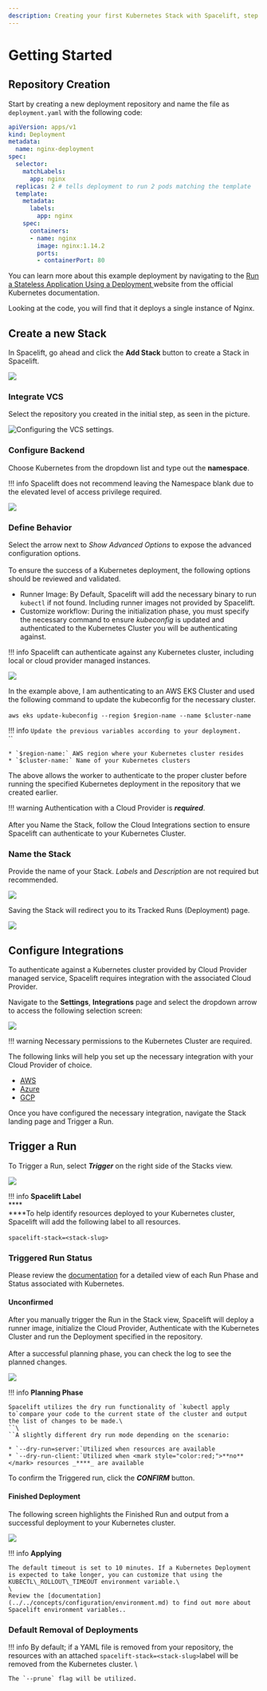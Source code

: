 ```yaml
---
description: Creating your first Kubernetes Stack with Spacelift, step by step.
---
```


# Getting Started

## Repository Creation

Start by creating a new deployment repository and name the file as `deployment.yaml` with the following code:

```yaml
apiVersion: apps/v1
kind: Deployment
metadata:
  name: nginx-deployment
spec:
  selector:
    matchLabels:
      app: nginx
  replicas: 2 # tells deployment to run 2 pods matching the template
  template:
    metadata:
      labels:
        app: nginx
    spec:
      containers:
      - name: nginx
        image: nginx:1.14.2
        ports:
        - containerPort: 80
```

You can learn more about this example deployment by navigating to the [Run a Stateless Application Using a Deployment ](https://kubernetes.io/docs/tasks/run-application/run-stateless-application-deployment/)website from the official Kubernetes documentation.

Looking at the code, you will find that it deploys a single instance of Nginx.

## Create a new Stack

In Spacelift, go ahead and click the **Add Stack** button to create a Stack in Spacelift.

![](../../assets/screenshots/k8s-create-a-new-stack.png)

### Integrate VCS

Select the repository you created in the initial step, as seen in the picture.

![Configuring the VCS settings.](../../assets/screenshots/k8s-integrate-vcs.png)

### Configure Backend

Choose Kubernetes from the dropdown list and type out the **namespace**.

!!! info
    Spacelift does not recommend leaving the Namespace blank due to the elevated level of access privilege required.

![](../../assets/screenshots/k8s-configure-backend.png)

### Define Behavior

Select the arrow next to _Show Advanced Options_ to expose the advanced configuration options.\
\
To ensure the success of a Kubernetes deployment, the following options should be reviewed and validated.

* Runner Image: By Default, Spacelift will add the necessary binary to run `kubectl` if not found. Including runner images not provided by Spacelift.
* Customize workflow: During the initialization phase, you must specify the necessary command to ensure _kubeconfig_ is updated and authenticated to the Kubernetes Cluster you will be authenticating against.

!!! info
    Spacelift can authenticate against any Kubernetes cluster, including local or cloud provider managed instances.

![](../../assets/screenshots/k8s-define-behavior.png)

In the example above, I am authenticating to an AWS EKS Cluster and used the following command to update the kubeconfig for the necessary cluster.\
\
`aws eks update-kubeconfig --region $region-name --name $cluster-name`

!!! info
    `Update the previous variables according to your deployment.`\
    ``
    
    * `$region-name:` AWS region where your Kubernetes cluster resides
    * `$cluster-name:` Name of your Kubernetes clusters

The above allows the worker to authenticate to the proper cluster before running the specified Kubernetes deployment in the repository that we created earlier.

!!! warning
    Authentication with a Cloud Provider is _**required**_.\
    \
    After you Name the Stack, follow the Cloud Integrations section to ensure Spacelift can authenticate to your Kubernetes Cluster.

### Name the Stack

Provide the name of your Stack. _Labels_ and _Description_ are not required but recommended.

![](../../assets/screenshots/k8s-name-stack.png)

Saving the Stack will redirect you to its Tracked Runs (Deployment) page.

![](../../assets/screenshots/k8s-triggered-runs.png)

## Configure Integrations

To authenticate against a Kubernetes cluster provided by Cloud Provider managed service, Spacelift requires integration with the associated Cloud Provider.

Navigate to the **Settings**, **Integrations** page and select the dropdown arrow to access the following selection screen:

![](../../assets/screenshots/k8s-integration-selection.png)

!!! warning
    Necessary permissions to the Kubernetes Cluster are required.

The following links will help you set up the necessary integration with your Cloud Provider of choice.

* [AWS](../../integrations/cloud-providers/aws.md)
* [Azure](../../integrations/cloud-providers/azure.md)
* [GCP](../../integrations/cloud-providers/gcp.md)

Once you have configured the necessary integration, navigate the Stack landing page and Trigger a Run.

## Trigger a Run

To Trigger a Run, select _**Trigger**_ on the right side of the Stacks view.

![](../../assets/screenshots/k8s-trigger.png)

!!! info
    **Spacelift Label**\
    ****\
    ****To help identify resources deployed to your Kubernetes cluster, Spacelift will add the following label to all resources.\
    \
    `spacelift-stack=<stack-slug>`

### Triggered Run Status

Please review the [documentation](broken-reference) for a detailed view of each Run Phase and Status associated with Kubernetes.

#### Unconfirmed

After you manually trigger the Run in the Stack view, Spacelift will deploy a runner image, initialize the Cloud Provider, Authenticate with the Kubernetes Cluster and run the Deployment specified in the repository.\
\
After a successful planning phase, you can check the log to see the planned changes.

![](../../assets/screenshots/k8s-unconfirmed.png)

!!! info
    **Planning Phase**
    
    Spacelift utilizes the dry run functionality of `kubectl apply to`compare your code to the current state of the cluster and output the list of changes to be made.\
    ``\
    ``A slightly different dry run mode depending on the scenario:
    
    * `--dry-run=server:`Utilized when resources are available
    * `--dry-run-client:`Utilized when <mark style="color:red;">**no**</mark> resources _****_ are available

To confirm the Triggered run, click the _**CONFIRM**_ button.

#### Finished Deployment

The following screen highlights the Finished Run and output from a successful deployment to your Kubernetes cluster.

![](../../assets/screenshots/k8s-finished.png)

!!! info
    **Applying**
    
    The default timeout is set to 10 minutes. If a Kubernetes Deployment is expected to take longer, you can customize that using the KUBECTL\_ROLLOUT\_TIMEOUT environment variable.\
    \
    Review the [documentation](../../concepts/configuration/environment.md) to find out more about Spacelift environment variables..

### Default Removal of Deployments

!!! info
    By default; if a YAML file is removed from your repository, the resources with an attached `spacelift-stack=<stack-slug>`label will be removed from the Kubernetes cluster. \
    
    
    The `--prune` flag will be utilized.




